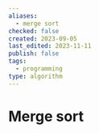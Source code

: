 ```yaml
---
aliases:
  - merge sort
checked: false
created: 2023-09-05
last_edited: 2023-11-11
publish: false
tags:
  - programming
type: algorithm
---
```

# Merge sort
